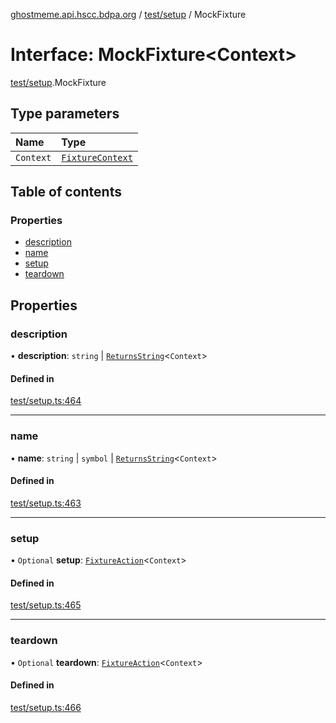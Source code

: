 [ghostmeme.api.hscc.bdpa.org](../README.md) / [test/setup](../modules/test_setup.md) / MockFixture

# Interface: MockFixture<Context\>

[test/setup](../modules/test_setup.md).MockFixture

## Type parameters

| Name | Type |
| :------ | :------ |
| `Context` | [`FixtureContext`](test_setup.FixtureContext.md) |

## Table of contents

### Properties

- [description](test_setup.MockFixture.md#description)
- [name](test_setup.MockFixture.md#name)
- [setup](test_setup.MockFixture.md#setup)
- [teardown](test_setup.MockFixture.md#teardown)

## Properties

### description

• **description**: `string` \| [`ReturnsString`](../modules/test_setup.md#returnsstring)<`Context`\>

#### Defined in

[test/setup.ts:464](https://github.com/nhscc/ghostmeme.api.hscc.bdpa.org/blob/311fb73/test/setup.ts#L464)

___

### name

• **name**: `string` \| `symbol` \| [`ReturnsString`](../modules/test_setup.md#returnsstring)<`Context`\>

#### Defined in

[test/setup.ts:463](https://github.com/nhscc/ghostmeme.api.hscc.bdpa.org/blob/311fb73/test/setup.ts#L463)

___

### setup

• `Optional` **setup**: [`FixtureAction`](../modules/test_setup.md#fixtureaction)<`Context`\>

#### Defined in

[test/setup.ts:465](https://github.com/nhscc/ghostmeme.api.hscc.bdpa.org/blob/311fb73/test/setup.ts#L465)

___

### teardown

• `Optional` **teardown**: [`FixtureAction`](../modules/test_setup.md#fixtureaction)<`Context`\>

#### Defined in

[test/setup.ts:466](https://github.com/nhscc/ghostmeme.api.hscc.bdpa.org/blob/311fb73/test/setup.ts#L466)
